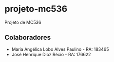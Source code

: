 # projeto-mc536
Projeto de MC536

## Colaboradores
- Maria Angélica Lobo Alves Paulino - RA: 183465
- José Henrique Dioz Récio - RA: 176622
